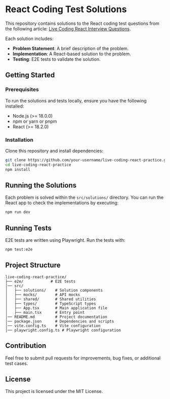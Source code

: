 # React Coding Test Solutions

This repository contains solutions to the React coding test questions from the following article:
[Live Coding React Interview Questions](https://dev.to/allenarduino/live-coding-react-interview-questions-2ndh).

Each solution includes:

- **Problem Statement**: A brief description of the problem.
- **Implementation**: A React-based solution to the problem.
- **Testing**: E2E tests to validate the solution.

## Getting Started

### Prerequisites

To run the solutions and tests locally, ensure you have the following installed:

- Node.js (>= 18.0.0)
- npm or yarn or pnpm
- React (>= 18.2.0)

### Installation

Clone this repository and install dependencies:

```sh
git clone https://github.com/your-username/live-coding-react-practice.git
cd live-coding-react-practice
npm install
```

## Running the Solutions

Each problem is solved within the `src/solutions/` directory. You can run the React app to check the implementations by executing:

```sh
npm run dev
```

## Running Tests

E2E tests are written using Playwright. Run the tests with:

```sh
npm test:e2e
```

## Project Structure

```
live-coding-react-practice/
├── e2e/            # E2E tests
│── src/
│   ├── solutions/    # Solution components
│   ├── mocks/        # API mocks
│   ├── shared/       # Shared utilities
│   ├── types/        # TypeScript types
│   ├── App.tsx       # Main application file
│   ├── main.tsx      # Entry point
│── README.md         # Project documentation
│── package.json      # Dependencies and scripts
│── vite.config.ts    # Vite configuration
│── playwright.config.ts # Playwright configuration
```

## Contribution

Feel free to submit pull requests for improvements, bug fixes, or additional test cases.

## License

This project is licensed under the MIT License.
